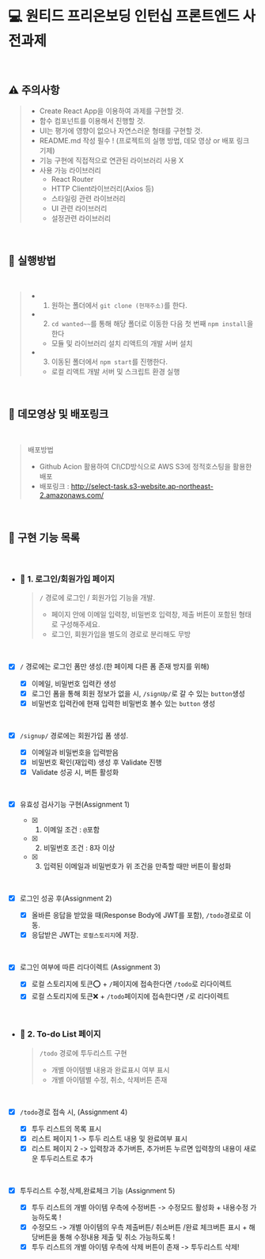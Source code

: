 # 💻 원티드 프리온보딩 인턴십 프론트엔드 사전과제

<br>

## ⚠️ 주의사항

> - Create React App을 이용하여 과제를 구현할 것.
> - 함수 컴포넌트를 이용해서 진행할 것.
> - UI는 평가에 영향이 없으나 자연스러운 형태를 구현할 것.
> - README.md 작성 필수 ! (프로젝트의 실행 방법, 데모 영상 or 배포 링크 기제)
> - 기능 구현에 직접적으로 연관된 라이브러리 사용 X
> - 사용 가능 라이브러리
>   - React Router
>   - HTTP Client라이브러리(Axios 등)
>   - 스타일링 관련 라이브러리
>   - UI 관련 라이브러리
>   - 설정관련 라이브러리

<br>

## 🧾 실행방법

<br>

> - 1. 원하는 폴더에서 `git clone (현재주소)`를 한다.
> - 2. `cd wanted~~`를 통해 해당 폴더로 이동한 다음 첫 번째 `npm install`을 한다
>   - 모듈 및 라이브러리 설치 리액트의 개발 서버 설치
> - 3. 이동된 폴더에서 `npm start`를 진행한다.
>   - 로컬 리액트 개발 서버 및 스크립트 환경 실행

<br>

## 🏃 데모영상 및 배포링크 

<br>

> 배포방법
> - Github Acion 활용하여 CI\CD방식으로 AWS S3에 정적호스팅을 활용한 배포
> - 배포링크 : http://select-task.s3-website.ap-northeast-2.amazonaws.com/

<br>

## 📝 구현 기능 목록

<br>

- ### **👋 1. 로그인/회원가입 페이지**

  > `/` 경로에 로그인 / 회원가입 기능을 개발.
  >
  > - 페이지 안에 이메일 입력창, 비밀번호 입력창, 제출 버튼이 포함된 형태로 구성해주세요.
  > - 로그인, 회원가입을 별도의 경로로 분리해도 무방

  <br>

- [x] `/` 경로에는 로그인 폼만 생성.(한 페이제 다른 폼 존재 방지를 위해)

  - [x] 이메일, 비밀번호 입력칸 생성
  - [x] 로그인 폼을 통해 회원 정보가 없을 시, `/signUp/`로 갈 수 있는 `button`생성
  - [x] 비밀번호 입력칸에 현재 입력한 비밀번호 볼수 있는 `button` 생성

<br>

- [x] `/signup/` 경로에는 회원가입 폼 생성.

  - [x] 이메일과 비밀번호을 입력받음
  - [x] 비밀번호 확인(재입력) 생성 후 Validate 진행
  - [x] Validate 성공 시, 버튼 활성화

<br>
    
  - [x] 유효성 검사기능 구현(Assignment 1)

    - [x] 1. 이메일 조건 : `@`포함
    - [x] 2. 비밀번호 조건 : 8자 이상
    - [x] 3. 입력된 이메일과 비밀번호가 위 조건을 만족할 때만 버튼이 활성화

<br>

- [x] 로그인 성공 후(Assignment 2)

  - [x] 올바른 응답을 받았을 때(Response Body에 JWT를 포함), `/todo`경로로 이동.
  - [x] 응답받은 JWT는 `로컬스토리지`에 저장.

<br>

- [x] 로그인 여부에 따른 리다이렉트 (Assignment 3)

  - [x] 로컬 스토리지에 토큰⭕ + `/`페이지에 접속한다면 `/todo`로 리다이렉트
  - [x] 로컬 스토리지에 토큰❌ + `/todo`페이지에 접속한다면 `/`로 리다이렉트

<br>

- ### **👋 2. To-do List 페이지**

  > `/todo` 경로에 투두리스트 구현
  >
  > - 개별 아이템별 내용과 완료표시 여부 표시
  > - 개별 아이템별 수정, 취소, 삭제버튼 존재

  <br>

- [x] `/todo`경로 접속 시, (Assignment 4)

  - [x] 투두 리스트의 목록 표시
  - [x] 리스트 페이지 1 -> 투두 리스트 내용 및 완료여부 표시
  - [x] 리스트 페이지 2 -> 입력창과 추가버튼, 추가버튼 누르면 입력창의 내용이 새로운 투두리스트로 추가

<br>

- [x] 투두리스트 수정,삭제,완료체크 기능 (Assignment 5)

  - [x] 투두 리스트의 개별 아이템 우측에 수정버튼 -> 수정모드 활성화 + 내용수정 가능하도록 !
  - [x] 수정모드 -> 개별 아이템의 우측 제출버튼/ 취소버튼 /완료 체크버튼 표시 + 해당버튼을 통해 수정내용 제출 및 취소 가능하도록 !
  - [x] 투두 리스트의 개별 아이템 우측에 삭제 버튼이 존재 -> 투두리스트 삭제!

<br>
